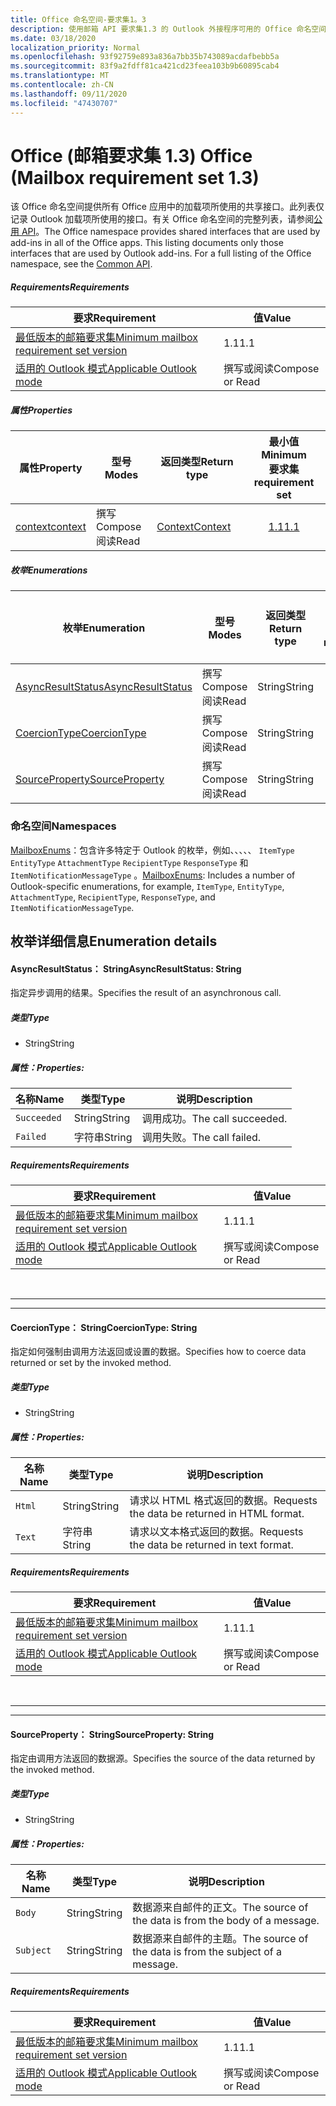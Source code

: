 ```yaml
---
title: Office 命名空间-要求集1。3
description: 使用邮箱 API 要求集1.3 的 Outlook 外接程序可用的 Office 命名空间成员。
ms.date: 03/18/2020
localization_priority: Normal
ms.openlocfilehash: 93f92759e893a836a7bb35b743089acdafbebb5a
ms.sourcegitcommit: 83f9a2fdff81ca421cd23feea103b9b60895cab4
ms.translationtype: MT
ms.contentlocale: zh-CN
ms.lasthandoff: 09/11/2020
ms.locfileid: "47430707"
---
```

# <a name="office-mailbox-requirement-set-13"></a><span data-ttu-id="39d4e-103">Office (邮箱要求集 1.3) </span><span class="sxs-lookup"><span data-stu-id="39d4e-103">Office (Mailbox requirement set 1.3)</span></span>

<span data-ttu-id="39d4e-p101">该 Office 命名空间提供所有 Office 应用中的加载项所使用的共享接口。此列表仅记录 Outlook 加载项所使用的接口。有关 Office 命名空间的完整列表，请参阅[公用 API](/javascript/api/office)。</span><span class="sxs-lookup"><span data-stu-id="39d4e-p101">The Office namespace provides shared interfaces that are used by add-ins in all of the Office apps. This listing documents only those interfaces that are used by Outlook add-ins. For a full listing of the Office namespace, see the [Common API](/javascript/api/office).</span></span>

##### <a name="requirements"></a><span data-ttu-id="39d4e-106">Requirements</span><span class="sxs-lookup"><span data-stu-id="39d4e-106">Requirements</span></span>

|<span data-ttu-id="39d4e-107">要求</span><span class="sxs-lookup"><span data-stu-id="39d4e-107">Requirement</span></span>| <span data-ttu-id="39d4e-108">值</span><span class="sxs-lookup"><span data-stu-id="39d4e-108">Value</span></span>|
|---|---|
|[<span data-ttu-id="39d4e-109">最低版本的邮箱要求集</span><span class="sxs-lookup"><span data-stu-id="39d4e-109">Minimum mailbox requirement set version</span></span>](../../requirement-sets/outlook-api-requirement-sets.md)| <span data-ttu-id="39d4e-110">1.1</span><span class="sxs-lookup"><span data-stu-id="39d4e-110">1.1</span></span>|
|[<span data-ttu-id="39d4e-111">适用的 Outlook 模式</span><span class="sxs-lookup"><span data-stu-id="39d4e-111">Applicable Outlook mode</span></span>](../../../outlook/outlook-add-ins-overview.md#extension-points)| <span data-ttu-id="39d4e-112">撰写或阅读</span><span class="sxs-lookup"><span data-stu-id="39d4e-112">Compose or Read</span></span>|

##### <a name="properties"></a><span data-ttu-id="39d4e-113">属性</span><span class="sxs-lookup"><span data-stu-id="39d4e-113">Properties</span></span>

| <span data-ttu-id="39d4e-114">属性</span><span class="sxs-lookup"><span data-stu-id="39d4e-114">Property</span></span> | <span data-ttu-id="39d4e-115">型号</span><span class="sxs-lookup"><span data-stu-id="39d4e-115">Modes</span></span> | <span data-ttu-id="39d4e-116">返回类型</span><span class="sxs-lookup"><span data-stu-id="39d4e-116">Return type</span></span> | <span data-ttu-id="39d4e-117">最小值</span><span class="sxs-lookup"><span data-stu-id="39d4e-117">Minimum</span></span><br><span data-ttu-id="39d4e-118">要求集</span><span class="sxs-lookup"><span data-stu-id="39d4e-118">requirement set</span></span> |
|---|---|---|:---:|
| [<span data-ttu-id="39d4e-119">context</span><span class="sxs-lookup"><span data-stu-id="39d4e-119">context</span></span>](office.context.md) | <span data-ttu-id="39d4e-120">撰写</span><span class="sxs-lookup"><span data-stu-id="39d4e-120">Compose</span></span><br><span data-ttu-id="39d4e-121">阅读</span><span class="sxs-lookup"><span data-stu-id="39d4e-121">Read</span></span> | [<span data-ttu-id="39d4e-122">Context</span><span class="sxs-lookup"><span data-stu-id="39d4e-122">Context</span></span>](/javascript/api/office/office.context?view=outlook-js-1.3&preserve-view=true) | [<span data-ttu-id="39d4e-123">1.1</span><span class="sxs-lookup"><span data-stu-id="39d4e-123">1.1</span></span>](../requirement-set-1.1/outlook-requirement-set-1.1.md) |

##### <a name="enumerations"></a><span data-ttu-id="39d4e-124">枚举</span><span class="sxs-lookup"><span data-stu-id="39d4e-124">Enumerations</span></span>

| <span data-ttu-id="39d4e-125">枚举</span><span class="sxs-lookup"><span data-stu-id="39d4e-125">Enumeration</span></span> | <span data-ttu-id="39d4e-126">型号</span><span class="sxs-lookup"><span data-stu-id="39d4e-126">Modes</span></span> | <span data-ttu-id="39d4e-127">返回类型</span><span class="sxs-lookup"><span data-stu-id="39d4e-127">Return type</span></span> | <span data-ttu-id="39d4e-128">最小值</span><span class="sxs-lookup"><span data-stu-id="39d4e-128">Minimum</span></span><br><span data-ttu-id="39d4e-129">要求集</span><span class="sxs-lookup"><span data-stu-id="39d4e-129">requirement set</span></span> |
|---|---|---|:---:|
| [<span data-ttu-id="39d4e-130">AsyncResultStatus</span><span class="sxs-lookup"><span data-stu-id="39d4e-130">AsyncResultStatus</span></span>](#asyncresultstatus-string) | <span data-ttu-id="39d4e-131">撰写</span><span class="sxs-lookup"><span data-stu-id="39d4e-131">Compose</span></span><br><span data-ttu-id="39d4e-132">阅读</span><span class="sxs-lookup"><span data-stu-id="39d4e-132">Read</span></span> | <span data-ttu-id="39d4e-133">String</span><span class="sxs-lookup"><span data-stu-id="39d4e-133">String</span></span> | [<span data-ttu-id="39d4e-134">1.1</span><span class="sxs-lookup"><span data-stu-id="39d4e-134">1.1</span></span>](../requirement-set-1.1/outlook-requirement-set-1.1.md) |
| [<span data-ttu-id="39d4e-135">CoercionType</span><span class="sxs-lookup"><span data-stu-id="39d4e-135">CoercionType</span></span>](#coerciontype-string) | <span data-ttu-id="39d4e-136">撰写</span><span class="sxs-lookup"><span data-stu-id="39d4e-136">Compose</span></span><br><span data-ttu-id="39d4e-137">阅读</span><span class="sxs-lookup"><span data-stu-id="39d4e-137">Read</span></span> | <span data-ttu-id="39d4e-138">String</span><span class="sxs-lookup"><span data-stu-id="39d4e-138">String</span></span> | [<span data-ttu-id="39d4e-139">1.1</span><span class="sxs-lookup"><span data-stu-id="39d4e-139">1.1</span></span>](../requirement-set-1.1/outlook-requirement-set-1.1.md) |
| [<span data-ttu-id="39d4e-140">SourceProperty</span><span class="sxs-lookup"><span data-stu-id="39d4e-140">SourceProperty</span></span>](#sourceproperty-string) | <span data-ttu-id="39d4e-141">撰写</span><span class="sxs-lookup"><span data-stu-id="39d4e-141">Compose</span></span><br><span data-ttu-id="39d4e-142">阅读</span><span class="sxs-lookup"><span data-stu-id="39d4e-142">Read</span></span> | <span data-ttu-id="39d4e-143">String</span><span class="sxs-lookup"><span data-stu-id="39d4e-143">String</span></span> | [<span data-ttu-id="39d4e-144">1.1</span><span class="sxs-lookup"><span data-stu-id="39d4e-144">1.1</span></span>](../requirement-set-1.1/outlook-requirement-set-1.1.md) |

### <a name="namespaces"></a><span data-ttu-id="39d4e-145">命名空间</span><span class="sxs-lookup"><span data-stu-id="39d4e-145">Namespaces</span></span>

<span data-ttu-id="39d4e-146">[MailboxEnums](/javascript/api/outlook/office.mailboxenums.attachmentcontentformat?view=outlook-js-1.3&preserve-view=true)：包含许多特定于 Outlook 的枚举，例如、、、、、 `ItemType` `EntityType` `AttachmentType` `RecipientType` `ResponseType` 和 `ItemNotificationMessageType` 。</span><span class="sxs-lookup"><span data-stu-id="39d4e-146">[MailboxEnums](/javascript/api/outlook/office.mailboxenums.attachmentcontentformat?view=outlook-js-1.3&preserve-view=true): Includes a number of Outlook-specific enumerations, for example, `ItemType`, `EntityType`, `AttachmentType`, `RecipientType`, `ResponseType`, and `ItemNotificationMessageType`.</span></span>

## <a name="enumeration-details"></a><span data-ttu-id="39d4e-147">枚举详细信息</span><span class="sxs-lookup"><span data-stu-id="39d4e-147">Enumeration details</span></span>

#### <a name="asyncresultstatus-string"></a><span data-ttu-id="39d4e-148">AsyncResultStatus： String</span><span class="sxs-lookup"><span data-stu-id="39d4e-148">AsyncResultStatus: String</span></span>

<span data-ttu-id="39d4e-149">指定异步调用的结果。</span><span class="sxs-lookup"><span data-stu-id="39d4e-149">Specifies the result of an asynchronous call.</span></span>

##### <a name="type"></a><span data-ttu-id="39d4e-150">类型</span><span class="sxs-lookup"><span data-stu-id="39d4e-150">Type</span></span>

*   <span data-ttu-id="39d4e-151">String</span><span class="sxs-lookup"><span data-stu-id="39d4e-151">String</span></span>

##### <a name="properties"></a><span data-ttu-id="39d4e-152">属性：</span><span class="sxs-lookup"><span data-stu-id="39d4e-152">Properties:</span></span>

|<span data-ttu-id="39d4e-153">名称</span><span class="sxs-lookup"><span data-stu-id="39d4e-153">Name</span></span>| <span data-ttu-id="39d4e-154">类型</span><span class="sxs-lookup"><span data-stu-id="39d4e-154">Type</span></span>| <span data-ttu-id="39d4e-155">说明</span><span class="sxs-lookup"><span data-stu-id="39d4e-155">Description</span></span>|
|---|---|---|
|`Succeeded`| <span data-ttu-id="39d4e-156">String</span><span class="sxs-lookup"><span data-stu-id="39d4e-156">String</span></span>|<span data-ttu-id="39d4e-157">调用成功。</span><span class="sxs-lookup"><span data-stu-id="39d4e-157">The call succeeded.</span></span>|
|`Failed`| <span data-ttu-id="39d4e-158">字符串</span><span class="sxs-lookup"><span data-stu-id="39d4e-158">String</span></span>|<span data-ttu-id="39d4e-159">调用失败。</span><span class="sxs-lookup"><span data-stu-id="39d4e-159">The call failed.</span></span>|

##### <a name="requirements"></a><span data-ttu-id="39d4e-160">Requirements</span><span class="sxs-lookup"><span data-stu-id="39d4e-160">Requirements</span></span>

|<span data-ttu-id="39d4e-161">要求</span><span class="sxs-lookup"><span data-stu-id="39d4e-161">Requirement</span></span>| <span data-ttu-id="39d4e-162">值</span><span class="sxs-lookup"><span data-stu-id="39d4e-162">Value</span></span>|
|---|---|
|[<span data-ttu-id="39d4e-163">最低版本的邮箱要求集</span><span class="sxs-lookup"><span data-stu-id="39d4e-163">Minimum mailbox requirement set version</span></span>](../../requirement-sets/outlook-api-requirement-sets.md)| <span data-ttu-id="39d4e-164">1.1</span><span class="sxs-lookup"><span data-stu-id="39d4e-164">1.1</span></span>|
|[<span data-ttu-id="39d4e-165">适用的 Outlook 模式</span><span class="sxs-lookup"><span data-stu-id="39d4e-165">Applicable Outlook mode</span></span>](../../../outlook/outlook-add-ins-overview.md#extension-points)| <span data-ttu-id="39d4e-166">撰写或阅读</span><span class="sxs-lookup"><span data-stu-id="39d4e-166">Compose or Read</span></span>|

<br>

---
---

#### <a name="coerciontype-string"></a><span data-ttu-id="39d4e-167">CoercionType： String</span><span class="sxs-lookup"><span data-stu-id="39d4e-167">CoercionType: String</span></span>

<span data-ttu-id="39d4e-168">指定如何强制由调用方法返回或设置的数据。</span><span class="sxs-lookup"><span data-stu-id="39d4e-168">Specifies how to coerce data returned or set by the invoked method.</span></span>

##### <a name="type"></a><span data-ttu-id="39d4e-169">类型</span><span class="sxs-lookup"><span data-stu-id="39d4e-169">Type</span></span>

*   <span data-ttu-id="39d4e-170">String</span><span class="sxs-lookup"><span data-stu-id="39d4e-170">String</span></span>

##### <a name="properties"></a><span data-ttu-id="39d4e-171">属性：</span><span class="sxs-lookup"><span data-stu-id="39d4e-171">Properties:</span></span>

|<span data-ttu-id="39d4e-172">名称</span><span class="sxs-lookup"><span data-stu-id="39d4e-172">Name</span></span>| <span data-ttu-id="39d4e-173">类型</span><span class="sxs-lookup"><span data-stu-id="39d4e-173">Type</span></span>| <span data-ttu-id="39d4e-174">说明</span><span class="sxs-lookup"><span data-stu-id="39d4e-174">Description</span></span>|
|---|---|---|
|`Html`| <span data-ttu-id="39d4e-175">String</span><span class="sxs-lookup"><span data-stu-id="39d4e-175">String</span></span>|<span data-ttu-id="39d4e-176">请求以 HTML 格式返回的数据。</span><span class="sxs-lookup"><span data-stu-id="39d4e-176">Requests the data be returned in HTML format.</span></span>|
|`Text`| <span data-ttu-id="39d4e-177">字符串</span><span class="sxs-lookup"><span data-stu-id="39d4e-177">String</span></span>|<span data-ttu-id="39d4e-178">请求以文本格式返回的数据。</span><span class="sxs-lookup"><span data-stu-id="39d4e-178">Requests the data be returned in text format.</span></span>|

##### <a name="requirements"></a><span data-ttu-id="39d4e-179">Requirements</span><span class="sxs-lookup"><span data-stu-id="39d4e-179">Requirements</span></span>

|<span data-ttu-id="39d4e-180">要求</span><span class="sxs-lookup"><span data-stu-id="39d4e-180">Requirement</span></span>| <span data-ttu-id="39d4e-181">值</span><span class="sxs-lookup"><span data-stu-id="39d4e-181">Value</span></span>|
|---|---|
|[<span data-ttu-id="39d4e-182">最低版本的邮箱要求集</span><span class="sxs-lookup"><span data-stu-id="39d4e-182">Minimum mailbox requirement set version</span></span>](../../requirement-sets/outlook-api-requirement-sets.md)| <span data-ttu-id="39d4e-183">1.1</span><span class="sxs-lookup"><span data-stu-id="39d4e-183">1.1</span></span>|
|[<span data-ttu-id="39d4e-184">适用的 Outlook 模式</span><span class="sxs-lookup"><span data-stu-id="39d4e-184">Applicable Outlook mode</span></span>](../../../outlook/outlook-add-ins-overview.md#extension-points)| <span data-ttu-id="39d4e-185">撰写或阅读</span><span class="sxs-lookup"><span data-stu-id="39d4e-185">Compose or Read</span></span>|

<br>

---
---

#### <a name="sourceproperty-string"></a><span data-ttu-id="39d4e-186">SourceProperty： String</span><span class="sxs-lookup"><span data-stu-id="39d4e-186">SourceProperty: String</span></span>

<span data-ttu-id="39d4e-187">指定由调用方法返回的数据源。</span><span class="sxs-lookup"><span data-stu-id="39d4e-187">Specifies the source of the data returned by the invoked method.</span></span>

##### <a name="type"></a><span data-ttu-id="39d4e-188">类型</span><span class="sxs-lookup"><span data-stu-id="39d4e-188">Type</span></span>

*   <span data-ttu-id="39d4e-189">String</span><span class="sxs-lookup"><span data-stu-id="39d4e-189">String</span></span>

##### <a name="properties"></a><span data-ttu-id="39d4e-190">属性：</span><span class="sxs-lookup"><span data-stu-id="39d4e-190">Properties:</span></span>

|<span data-ttu-id="39d4e-191">名称</span><span class="sxs-lookup"><span data-stu-id="39d4e-191">Name</span></span>| <span data-ttu-id="39d4e-192">类型</span><span class="sxs-lookup"><span data-stu-id="39d4e-192">Type</span></span>| <span data-ttu-id="39d4e-193">说明</span><span class="sxs-lookup"><span data-stu-id="39d4e-193">Description</span></span>|
|---|---|---|
|`Body`| <span data-ttu-id="39d4e-194">String</span><span class="sxs-lookup"><span data-stu-id="39d4e-194">String</span></span>|<span data-ttu-id="39d4e-195">数据源来自邮件的正文。</span><span class="sxs-lookup"><span data-stu-id="39d4e-195">The source of the data is from the body of a message.</span></span>|
|`Subject`| <span data-ttu-id="39d4e-196">String</span><span class="sxs-lookup"><span data-stu-id="39d4e-196">String</span></span>|<span data-ttu-id="39d4e-197">数据源来自邮件的主题。</span><span class="sxs-lookup"><span data-stu-id="39d4e-197">The source of the data is from the subject of a message.</span></span>|

##### <a name="requirements"></a><span data-ttu-id="39d4e-198">Requirements</span><span class="sxs-lookup"><span data-stu-id="39d4e-198">Requirements</span></span>

|<span data-ttu-id="39d4e-199">要求</span><span class="sxs-lookup"><span data-stu-id="39d4e-199">Requirement</span></span>| <span data-ttu-id="39d4e-200">值</span><span class="sxs-lookup"><span data-stu-id="39d4e-200">Value</span></span>|
|---|---|
|[<span data-ttu-id="39d4e-201">最低版本的邮箱要求集</span><span class="sxs-lookup"><span data-stu-id="39d4e-201">Minimum mailbox requirement set version</span></span>](../../requirement-sets/outlook-api-requirement-sets.md)| <span data-ttu-id="39d4e-202">1.1</span><span class="sxs-lookup"><span data-stu-id="39d4e-202">1.1</span></span>|
|[<span data-ttu-id="39d4e-203">适用的 Outlook 模式</span><span class="sxs-lookup"><span data-stu-id="39d4e-203">Applicable Outlook mode</span></span>](../../../outlook/outlook-add-ins-overview.md#extension-points)| <span data-ttu-id="39d4e-204">撰写或阅读</span><span class="sxs-lookup"><span data-stu-id="39d4e-204">Compose or Read</span></span>|
